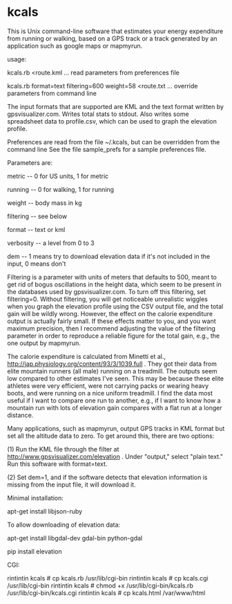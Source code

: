 kcals
=====

This is Unix command-line software that estimates your energy expenditure
from running or walking, based on a GPS track or a track generated by
an application such as google maps or mapmyrun.

usage:

   kcals.rb <route.kml ... read parameters from preferences file

   kcals.rb format=text filtering=600 weight=58 <route.txt ... override parameters from command line

The input formats that are supported are KML and the text format
written by gpsvisualizer.com.  Writes total stats to stdout. Also
writes some spreadsheet data to profile.csv, which can be used to graph
the elevation profile. 

Preferences are read from the file ~/.kcals, but can be overridden from the command line
See the file sample_prefs for a sample preferences file.

Parameters are:

  metric -- 0 for US units, 1 for metric

  running -- 0 for walking, 1 for running

  weight -- body mass in kg

  filtering -- see below

  format -- text or kml

  verbosity -- a level from 0 to 3

  dem -- 1 means try to download elevation data if it's not included in the input, 0 means don't

Filtering is a parameter with units of meters that defaults to 500, meant to get rid of bogus
oscillations in the height data, which seem to be present in the databases used by
gpsvisualizer.com. To turn off this filtering, set filtering=0.
Without filtering, you will get noticeable unrealistic wiggles when you graph
the elevation profile using the CSV output file, and the total gain will be wildly wrong. However, the
effect on the calorie expenditure output is actually fairly small.
If these effects matter to you, and you want maximum precision, then
I recommend adjusting the value of the filtering parameter in order to reproduce a reliable
figure for the total gain, e.g., the one output by mapmyrun.

The calorie expenditure is calculated from Minetti et al., http://jap.physiology.org/content/93/3/1039.full .
They got their data from elite mountain runners (all male) running on a treadmill.
The outputs seem low compared to other estimates I've seen. This may be because these
elite athletes were very efficient, were not carrying packs or wearing heavy boots, and
were running on a nice uniform treadmill. I find the data most useful if I want to compare
one run to another, e.g., if I want to know how a mountain run with lots of elevation gain
compares with a flat run at a longer distance.

Many applications, such as mapmyrun, output GPS tracks in KML format but set all the altitude data to
zero. To get around this, there are two options:

(1) Run the KML file through the filter at
http://www.gpsvisualizer.com/elevation . Under "output," select
"plain text." Run this software with format=text.

(2) Set dem=1, and if the software detects that elevation information is missing from the input
file, it will download it.

Minimal installation:

apt-get install libjson-ruby

To allow downloading of elevation data:

apt-get install libgdal-dev gdal-bin python-gdal

pip install elevation

CGI:

rintintin kcals # cp kcals.rb /usr/lib/cgi-bin
rintintin kcals # cp kcals.cgi /usr/lib/cgi-bin
rintintin kcals # chmod +x /usr/lib/cgi-bin/kcals.rb /usr/lib/cgi-bin/kcals.cgi
rintintin kcals # cp kcals.html /var/www/html
